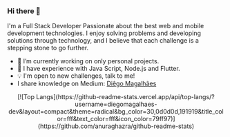### Hi there 👋

I'm a Full Stack Developer Passionate about the best web and mobile development technologies. I enjoy solving problems and developing solutions through technology, and I believe that each challenge is a stepping stone to go further.

- 🔭 I’m currently working on only personal projects.
- 🌱 I have experience with Java Script, Node.js and Flutter. 
- 💡 I'm open to new challenges, talk to me!
- I share knowledge on Medium: [Diêgo Magalhães](https://medium.com/@diegomagalhaes-dev)

<div align="center" >
[![Top Langs](https://github-readme-stats.vercel.app/api/top-langs/?username=diegomagalhaes-dev&layout=compact&theme=radical&bg_color=30,0d0d0d,191919&title_color=fff&text_color=fff&icon_color=79ff97)](https://github.com/anuraghazra/github-readme-stats)
<div style="align-self: center;align-items: center; display: flex; justify-content: space-between; width: 150px;" >
    
  </a>
  </a>
</div>
</div>







<!--
**diegomagalhaes-dev/diegomagalhaes-dev** is a ✨ _special_ ✨ repository because its `README.md` (this file) appears on your GitHub profile.

Here are some ideas to get you started:

- 🔭 I’m currently working on ...
- 🌱 I’m currently learning ...
- 👯 I’m looking to collaborate on ...
- 🤔 I’m looking for help with ...
- 💬 Ask me about ...
- �📫 How to reach me: ...
- 😄 Pronouns: ...
- ⚡ Fun fact: ...
-->
